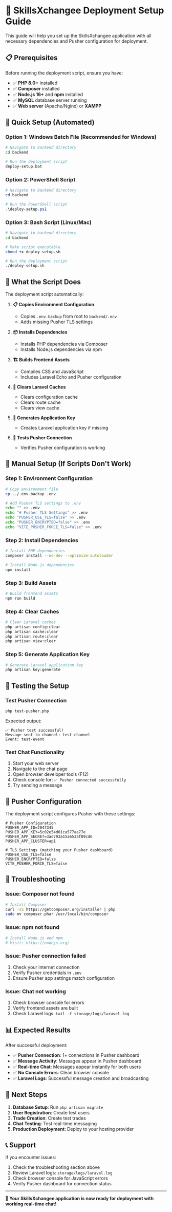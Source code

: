 # 🚀 SkillsXchangee Deployment Setup Guide

This guide will help you set up the SkillsXchangee application with all necessary dependencies and Pusher configuration for deployment.

## 📋 **Prerequisites**

Before running the deployment script, ensure you have:

- ✅ **PHP 8.0+** installed
- ✅ **Composer** installed
- ✅ **Node.js 16+** and **npm** installed
- ✅ **MySQL** database server running
- ✅ **Web server** (Apache/Nginx) or **XAMPP**

## 🔧 **Quick Setup (Automated)**

### **Option 1: Windows Batch File (Recommended for Windows)**
```bash
# Navigate to backend directory
cd backend

# Run the deployment script
deploy-setup.bat
```

### **Option 2: PowerShell Script**
```powershell
# Navigate to backend directory
cd backend

# Run the PowerShell script
.\deploy-setup.ps1
```

### **Option 3: Bash Script (Linux/Mac)**
```bash
# Navigate to backend directory
cd backend

# Make script executable
chmod +x deploy-setup.sh

# Run the deployment script
./deploy-setup.sh
```

## 📝 **What the Script Does**

The deployment script automatically:

1. **📋 Copies Environment Configuration**
   - Copies `.env.backup` from root to `backend/.env`
   - Adds missing Pusher TLS settings

2. **📦 Installs Dependencies**
   - Installs PHP dependencies via Composer
   - Installs Node.js dependencies via npm

3. **🏗️ Builds Frontend Assets**
   - Compiles CSS and JavaScript
   - Includes Laravel Echo and Pusher configuration

4. **🧹 Clears Laravel Caches**
   - Clears configuration cache
   - Clears route cache
   - Clears view cache

5. **🔑 Generates Application Key**
   - Creates Laravel application key if missing

6. **🧪 Tests Pusher Connection**
   - Verifies Pusher configuration is working

## 🔧 **Manual Setup (If Scripts Don't Work)**

### **Step 1: Environment Configuration**
```bash
# Copy environment file
cp ../.env.backup .env

# Add Pusher TLS settings to .env
echo "" >> .env
echo "# Pusher TLS Settings" >> .env
echo "PUSHER_USE_TLS=false" >> .env
echo "PUSHER_ENCRYPTED=false" >> .env
echo "VITE_PUSHER_FORCE_TLS=false" >> .env
```

### **Step 2: Install Dependencies**
```bash
# Install PHP dependencies
composer install --no-dev --optimize-autoloader

# Install Node.js dependencies
npm install
```

### **Step 3: Build Assets**
```bash
# Build frontend assets
npm run build
```

### **Step 4: Clear Caches**
```bash
# Clear Laravel caches
php artisan config:clear
php artisan cache:clear
php artisan route:clear
php artisan view:clear
```

### **Step 5: Generate Application Key**
```bash
# Generate Laravel application key
php artisan key:generate
```

## 🧪 **Testing the Setup**

### **Test Pusher Connection**
```bash
php test-pusher.php
```

Expected output:
```
✅ Pusher test successful!
Message sent to channel: test-channel
Event: test-event
```

### **Test Chat Functionality**
1. Start your web server
2. Navigate to the chat page
3. Open browser developer tools (F12)
4. Check console for: `✅ Pusher connected successfully`
5. Try sending a message

## 🔧 **Pusher Configuration**

The deployment script configures Pusher with these settings:

```env
# Pusher Configuration
PUSHER_APP_ID=2047345
PUSHER_APP_KEY=5c02e54d01ca577ae77e
PUSHER_APP_SECRET=3ad793a15a653af09cd6
PUSHER_APP_CLUSTER=ap1

# TLS Settings (matching your Pusher dashboard)
PUSHER_USE_TLS=false
PUSHER_ENCRYPTED=false
VITE_PUSHER_FORCE_TLS=false
```

## 🚨 **Troubleshooting**

### **Issue: Composer not found**
```bash
# Install Composer
curl -sS https://getcomposer.org/installer | php
sudo mv composer.phar /usr/local/bin/composer
```

### **Issue: npm not found**
```bash
# Install Node.js and npm
# Visit: https://nodejs.org/
```

### **Issue: Pusher connection failed**
1. Check your internet connection
2. Verify Pusher credentials in `.env`
3. Ensure Pusher app settings match configuration

### **Issue: Chat not working**
1. Check browser console for errors
2. Verify frontend assets are built
3. Check Laravel logs: `tail -f storage/logs/laravel.log`

## 📊 **Expected Results**

After successful deployment:

- ✅ **Pusher Connection**: 1+ connections in Pusher dashboard
- ✅ **Message Activity**: Messages appear in Pusher dashboard
- ✅ **Real-time Chat**: Messages appear instantly for both users
- ✅ **No Console Errors**: Clean browser console
- ✅ **Laravel Logs**: Successful message creation and broadcasting

## 🎯 **Next Steps**

1. **Database Setup**: Run `php artisan migrate`
2. **User Registration**: Create test users
3. **Trade Creation**: Create test trades
4. **Chat Testing**: Test real-time messaging
5. **Production Deployment**: Deploy to your hosting provider

## 📞 **Support**

If you encounter issues:

1. Check the troubleshooting section above
2. Review Laravel logs: `storage/logs/laravel.log`
3. Check browser console for JavaScript errors
4. Verify Pusher dashboard for connection status

---

**🎉 Your SkillsXchangee application is now ready for deployment with working real-time chat!**
